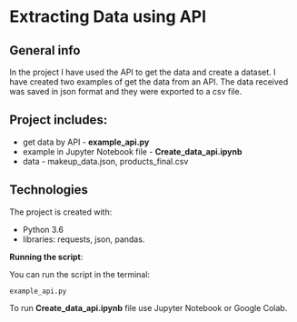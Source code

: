 # Extracting Data using API

## General info
In the project I have used the API to get the data and create a dataset. I have created two examples of get the data from an API. The data received was saved in json format and they were exported to a csv file.

## Project includes:
- get data by API - **example_api.py**
- example in Jupyter Notebook file - **Create_data_api.ipynb**
- data - makeup_data.json, products_final.csv

## Technologies
The project is created with:
- Python 3.6
- libraries: requests, json, pandas.

**Running the script**:

You can run the script in the terminal:

    example_api.py

To run **Create_data_api.ipynb** file use Jupyter Notebook or Google Colab.




